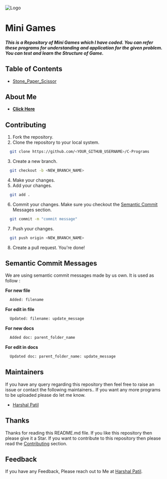![Logo](https://cdn.dribbble.com/users/975607/screenshots/6285695/icon_minigame800_600.gif)


# Mini Games

##### This is a Repository of Mini Games which I have coded. You can refer these programs for understanding and application for the given problem. You can test and learn the Structure of Game.

## Table of Contents

- [Stone_Paper_Scissor](Stone_Paper_Scissor.md)

## About Me 

- [**Click Here**](https://www.github.com/harshalself)

## Contributing

1. Fork the repository.
2. Clone the repository to your local system.

```bash
  git clone https://github.com/<YOUR_GITHUB_USERNAME>/C-Programs
```
3. Create a new branch.

```bash
  git checkout -b <NEW_BRANCH_NAME>
```
4. Make your changes.
5. Add your changes.

```bash
  git add .
```
6. Commit your changes. Make sure you checkout the [Semantic Commit](#semantic-commit-messages) Messages section.
```bash
  git commit -m "commit message"
```
7. Push your changes.
```bash
  git push origin <NEW_BRANCH_NAME>
```
8. Create a pull request. You're done!


## Semantic Commit Messages

We are using semantic commit messages made by us own. It is used as follow :

**For new file**
```bash
  Added: filename
```

**For edit in file**
```bash
  Updated: filename: update_message
```

**For new docs**
```bash
  Added doc: parent_folder_name
```

**For edit in docs**
```bash
  Updated doc: parent_folder_name: update_message
```


## Maintainers 

If you have any query regarding this repository then feel free to raise an issue or contact the following maintainers.. If you want any more programs to be uploaded please do let me know.

- [Harshal Patil](https://www.github.com/harshalself)

## Thanks
Thanks for reading this README.md file. If you like this repository then please give it a Star. If you want to contribute to this repository then please read the [Contributing](#contributing) section.

## Feedback

If you have any Feedback, Please reach out to Me at [Harshal Patil](https://instagram.com/harshal_patil.knowme).

